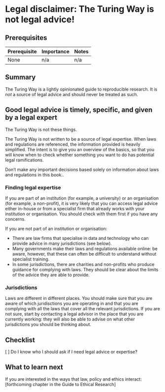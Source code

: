 # Legal disclaimer: The Turing Way is not legal advice!

## Prerequisites
| Prerequisite | Importance | Notes |
| -------------|----------|------|
| None | n/a | n/a |

## Summary
The Turing Way is a lightly opinionated guide to reproducible research. It is *not* a source of legal advice and should never be treated as such. 

## Good legal advice is timely, specific, and given by a legal expert 
The Turing Way is not these things. 

The Turing Way is not written to be a source of legal expertise. When laws and regulations are referenced, the information provided is heavily simplified. The intent is to give you an overview of the basics, so that you will know when to check whether something you want to do has potential legal ramifications. 

Don’t make any important decisions based solely on information about laws and regulations in this book..

### Finding legal expertise
If you are part of an institution (for example, a university) or an organisation (for example, a non-profit), it is very likely that you can access legal advice either in-house or from a specialist firm that already works with your institution or organisation. You should check with them first if you have any concerns.

If you are not part of an institution or organisation: 
- There are law firms that specialise in data and technology who can provide advice in many jurisdictions (see below).
- Many governments make their laws and regulations available online: be aware, however, that these can often be difficult to understand without specialist training.
- In some jurisdictions, there are charities and non-profits who produce guidance for complying with laws. They should be clear about the limits of the advice they are able to provide. 

### Jurisdictions
Laws are different in different places. You should make sure that you are aware of which juridisctions you are operating in and that you are complying with all the laws that cover all the relevant jurisdictions. If you are not sure, start by contacting a legal advisor in the place that you are currently working: they will also be able to advise on what other jurisdictions you should be thinking about.

## Checklist
[ ] Do I know who I should ask if I need legal advice or expertise?

## What to learn next
If you are interested in the ways that law, policy and ethics interact: [forthcoming chapter in the Guide to Ethical Research]

<!---## Further reading
> top 3/5 resources to read on this topic (if they weren't licensed so we could include them above already) at the top, maybe in their own box/in bold.
> less relevant/favourite resources in case someone wants to dig into this in detail

## Definitions/glossary 
## Bibliography
> Credit/urls for any materials that form part of the chapter's text. -->

